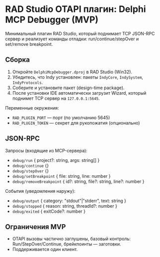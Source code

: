 # RAD Studio OTAPI плагин: Delphi MCP Debugger (MVP)

Минимальный плагин RAD Studio, который поднимает TCP JSON-RPC сервер и реализует команды отладки: run/continue/stepOver и set/remove breakpoint.

## Сборка

1. Откройте `DelphiMcpDebugger.dproj` в RAD Studio (Win32).
2. Убедитесь, что Indy установлен: пакеты `IndyCore`, `IndySystem`, `IndyProtocols`.
3. Соберите и установите пакет (design-time package).
4. После установки IDE автоматически загрузит Wizard, который поднимет TCP сервер на `127.0.0.1:5645`.

Переменные окружения:
- `RAD_PLUGIN_PORT` — порт (по умолчанию 5645)
- `RAD_PLUGIN_TOKEN` — секрет для рукопожатия (опционально)

## JSON-RPC

Запросы (входящие из MCP-сервера):
- `debug/run` { project?: string, args: string[] }
- `debug/continue` {}
- `debug/stepOver` {}
- `debug/setBreakpoint` { file: string, line: number }
- `debug/removeBreakpoint` { id?: string, file?: string, line?: number }

События (уведомления наружу):
- `debug/output` { category: "stdout"|"stderr", text: string }
- `debug/stopped` { reason: string, threadId?: number }
- `debug/exited` { exitCode?: number }

## Ограничения MVP
- OTAPI вызовы частично заглушены, базовый контроль: Run/StepOver/Continue, брейкпоинты — заготовки.
- Поддерживается один клиент.